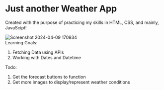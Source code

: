 # Just another Weather App
 Created with the purpose of practicing my skills in HTML, CSS, and mainly, JavaScipt!
 <br />
 
![Screenshot 2024-04-09 170934](https://github.com/christianrazul/weather-app/assets/101724618/30b7a246-346b-4b33-bc96-7a82cc55ad0e)
<br /> 
 Learning Goals:
 1. Fetching Data using APIs
 2. Working with Dates and Datetime

 Todo:
 1. Get the forecast buttons to function
 2. Get more images to display/represent weather conditions
